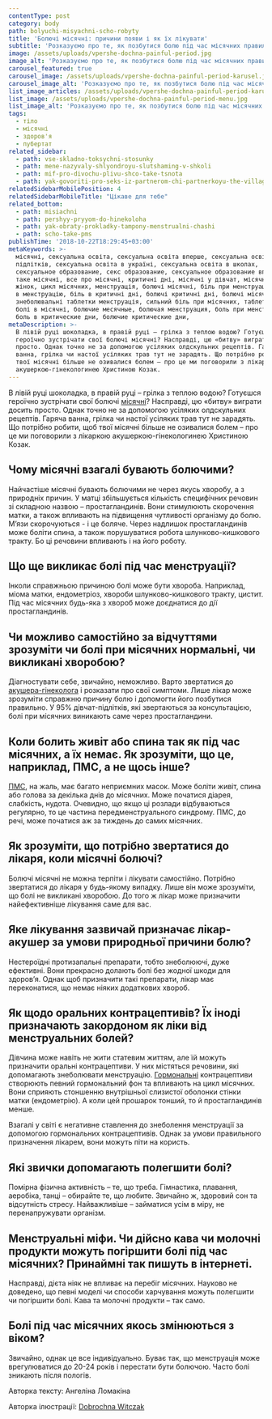 ```yaml
---
contentType: post
category: body
path: bolyuchi-misyachni-scho-robyty
title: 'Болючі місячні: причини появи і як їх лікувати'
subtitle: 'Розказуємо про те, як позбутися болю під час місячних правильно'
image: /assets/uploads/vpershe-dochna-painful-period.jpg
image_alt: 'Розказуємо про те, як позбутися болю під час місячних правильно'
carousel_featured: true
carousel_image: /assets/uploads/vpershe-dochna-painful-period-karusel.jpg
carousel_image_alt: 'Розказуємо про те, як позбутися болю під час місячних правильно'
list_image_articles: /assets/uploads/vpershe-dochna-painful-period-karusel.jpg
list_image: /assets/uploads/vpershe-dochna-painful-period-menu.jpg
list_image_alt: 'Розказуємо про те, як позбутися болю під час місячних правильно'
tags:
  - тіло
  - місячні
  - здоров'я
  - пубертат
related_sidebar:
  - path: vse-skladno-toksychni-stosunky
  - path: mene-nazyvaly-shlyondroyu-slutshaming-v-shkoli
  - path: mif-pro-divochu-plivu-shco-take-tsnota
  - path: yak-govoriti-pro-seks-iz-partnerom-chi-partnerkoyu-the-village
relatedSidebarMobilePosition: 4
relatedSidebarMobileTitle: "Цікаве для тебе"
related_bottom:
  - path: misiachni
  - path: pershyy-pryyom-do-hinekoloha
  - path: yak-obraty-prokladky-tampony-menstrualni-chashi
  - path: scho-take-pms
publishTime: '2018-10-22T18:29:45+03:00'
metaKeywords: >-
  місячні, сексуальна освіта, сексуальна освіта вперше, сексуальна освіта для
  підлітків, сексуальна освіта в україні, сексуальна освіта в школах,
  сексуальное образование, секс образование, сексуальное образование вперше, що
  таке місячні, все про місячні, критичні дні, місячні у дівчат, місячні у
  жінок, цикл місячних, менструація, болючі місячні, біль при менструації, біль
  в менструацію, біль в критичні дні, болючі критичні дні, болючі місячні назва,
  знеболювальні таблетки менструація, сильний біль при місячних, таблетки при
  болі в місячні, болючие месячные, болючая менструация, боль при менструации,
  боль в критические дни, болючие критические дни,  
metaDescription: >-
  В лівій руці шоколадка, в правій руці – грілка з теплою водою? Готуєшся
  героїчно зустрічати свої болючі місячні? Насправді, цю «битву» виграти досить
  просто. Однак точно не за допомогою усіляких олдскульних рецептів. Гаряча
  ванна, грілка чи настої усіляких трав тут не зарадять. Що потрібно робити, щоб
  твої місячні більше не озивалися болем – про це ми поговорили з лікаркою
  акушеркою-гінекологинею Христиною Козак.
---
```

В лівій руці шоколадка, в правій руці – грілка з теплою водою? Готуєшся героїчно зустрічати свої болючі [місячні](https://vpershe.com/articles/misiachni)? Насправді, цю «битву» виграти досить просто. Однак точно не за допомогою усіляких олдскульних рецептів. Гаряча ванна, грілка чи настої усіляких трав тут не зарадять. Що потрібно робити, щоб твої місячні більше не озивалися болем – про це ми поговорили з лікаркою акушеркою-гінекологинею Христиною Козак.

## Чому місячні взагалі бувають болючими?

Найчастіше місячні бувають болючими не через якусь хворобу, а з природніх причин. У матці збільшується кількість специфічних речовин зі складною назвою – простагландинів. Вони стимулюють скорочення матки, а також впливають на підвищення чутливості організму до болю. М’язи скорочуються - і це боляче. Через надлишок простагландинів може боліти спина, а також порушуватися робота шлунково-кишкового тракту. Бо ці речовини впливають і на його роботу. 

## Що ще викликає болі під час менструації?

Інколи справжньою причиною болі може бути хвороба. Наприклад, міома матки, ендометріоз, хвороби шлунково-кишкового тракту, цистит.  Під час місячних будь-яка з хвороб може доєднатися до дії простагландинів. 

## Чи можливо самостійно за відчуттями зрозуміти чи болі при місячних нормальні, чи викликані хворобою?

Діагностувати себе, звичайно, неможливо. Варто звертатися до [акушера-гінеколога](https://vpershe.com/articles/pershyy-pryyom-do-hinekoloha) і розказати про свої симптоми. Лише лікар може зрозуміти справжню причину болю і допомогти його позбутися правильно. У 95% дівчат-підлітків, які звертаються за консультацією, болі при місячних виникають саме через простагландини. 

## Коли болить живіт або спина так як під час місячних, а їх немає. Як зрозуміти, що це, наприклад, ПМС,  а не щось інше?

[ПМС](https://vpershe.com/articles/scho-take-pms), на жаль, має багато неприємних масок. Може боліти живіт, спина або голова за декілька днів до місячних. Може початися діарея, слабкість, нудота. Очевидно, що якщо ці розлади відбуваються регулярно, то це частина передменструального синдрому. ПМС, до речі, може початися аж за тиждень до самих місячних. 

## Як зрозуміти, що потрібно звертатися до лікаря, коли місячні болючі?

Болючі місячні не можна терпіти і лікувати самостійно. Потрібно звертатися до лікаря у будь-якому випадку. Лише він може зрозуміти, що болі не викликані хворобою. До того ж лікар може призначити найефективніше лікування саме для вас. 

## Яке лікування зазвичай призначає лікар-акушер за умови природньої причини болю?

Нестероїдні протизапальні препарати, тобто знеболюючі, дуже ефективні. Вони прекрасно долають болі без жодної шкоди для здоров’я. Однак щоб призначити такі препарати, лікар має переконатися, що немає ніяких додаткових хвороб.

## Як щодо оральних контрацептивів? Їх іноді призначають закордоном як ліки від менструальних болей?

Дівчина може навіть не жити статевим життям, але їй можуть призначити оральні контрацептиви. У них містяться речовини, які допомагають знеболювати менструацію. [Гормональні](https://vpershe.com/articles/scho-take-hormony-testosteron-estrogen) контрацептиви створюють певний гормональний фон та впливають на цикл місячних. Вони сприяють стоншенню внутрішньої слизистої оболонки стінки матки (ендометрію). А коли цей прошарок тонший, то й простагландинів менше.

Взагалі у світі є негативне ставлення до знеболення менструації за допомогою гормональних контрацептивів. Однак за умови правильного призначення лікарем, вони можуть піти на користь. 

## Які звички допомагають полегшити болі?

Помірна фізична активність – те, що треба. Гімнастика, плавання, аеробіка, танці – обирайте те, що любите. Звичайно ж, здоровий сон та відсутність стресу. Найважливіше – займатися усім в міру, не перенапружувати організм. 

## Менструальні міфи. Чи дійсно кава чи молочні продукти можуть погіршити болі під час місячних? Принаймні так пишуть в інтернеті.

Насправді, дієта ніяк не впливає на перебіг місячних. Науково не доведено, що певні моделі чи способи харчування можуть полегшити чи погіршити болі. Кава та молочні продукти – так само. 

## Болі під час місячних якось змінюються з віком?

Звичайно, однак це все індивідуально. Буває так, що менструація може врегулюватися до 20-24 років і перестати бути болючою. Часто болі зникають після пологів.

Авторка тексту: Ангеліна Ломакіна

Авторка ілюстрації: [Dobrochna Witczak](https://www.instagram.com/dochna_/)
